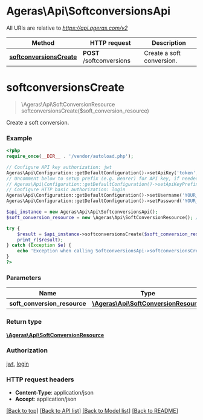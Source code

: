 # Ageras\Api\SoftconversionsApi

All URIs are relative to *https://api.ageras.com/v2*

Method | HTTP request | Description
------------- | ------------- | -------------
[**softconversionsCreate**](SoftconversionsApi.md#softconversionsCreate) | **POST** /softconversions | Create a soft conversion.


# **softconversionsCreate**
> \Ageras\Api\SoftConversionResource softconversionsCreate($soft_conversion_resource)

Create a soft conversion.

### Example
```php
<?php
require_once(__DIR__ . '/vendor/autoload.php');

// Configure API key authorization: jwt
Ageras\Api\Configuration::getDefaultConfiguration()->setApiKey('token', 'YOUR_API_KEY');
// Uncomment below to setup prefix (e.g. Bearer) for API key, if needed
// Ageras\Api\Configuration::getDefaultConfiguration()->setApiKeyPrefix('token', 'Bearer');
// Configure HTTP basic authorization: login
Ageras\Api\Configuration::getDefaultConfiguration()->setUsername('YOUR_USERNAME');
Ageras\Api\Configuration::getDefaultConfiguration()->setPassword('YOUR_PASSWORD');

$api_instance = new Ageras\Api\Api\SoftconversionsApi();
$soft_conversion_resource = new \Ageras\Api\SoftConversionResource(); // \Ageras\Api\SoftConversionResource | 

try {
    $result = $api_instance->softconversionsCreate($soft_conversion_resource);
    print_r($result);
} catch (Exception $e) {
    echo 'Exception when calling SoftconversionsApi->softconversionsCreate: ', $e->getMessage(), PHP_EOL;
}
?>
```

### Parameters

Name | Type | Description  | Notes
------------- | ------------- | ------------- | -------------
 **soft_conversion_resource** | [**\Ageras\Api\SoftConversionResource**](../Model/\Ageras\Api\SoftConversionResource.md)|  |

### Return type

[**\Ageras\Api\SoftConversionResource**](../Model/SoftConversionResource.md)

### Authorization

[jwt](../../README.md#jwt), [login](../../README.md#login)

### HTTP request headers

 - **Content-Type**: application/json
 - **Accept**: application/json

[[Back to top]](#) [[Back to API list]](../../README.md#documentation-for-api-endpoints) [[Back to Model list]](../../README.md#documentation-for-models) [[Back to README]](../../README.md)

